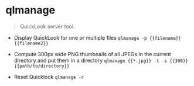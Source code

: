# qlmanage
> QuickLook server tool.

- Display QuickLook for one or multiple files
`qlmanage -p {{filename}} {{filename2}}`

- Compute 300px wide PNG thumbnails of all JPEGs in the current directory and put them in a directory
`qlmanage {{*.jpg}} -t -s {{300}} {{path/to/directory}}`

- Reset Quicklook
`qlmanage -r`
